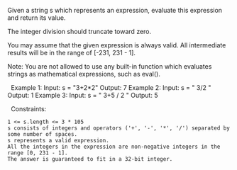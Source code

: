 Given a string s which represents an expression, evaluate this expression and return its value. 

The integer division should truncate toward zero.

You may assume that the given expression is always valid. All intermediate results will be in the range of [-231, 231 - 1].

Note: You are not allowed to use any built-in function which evaluates strings as mathematical expressions, such as eval().

 
Example 1:
Input: s = "3+2*2"
Output: 7
Example 2:
Input: s = " 3/2 "
Output: 1
Example 3:
Input: s = " 3+5 / 2 "
Output: 5

 
Constraints:


	1 <= s.length <= 3 * 105
	s consists of integers and operators ('+', '-', '*', '/') separated by some number of spaces.
	s represents a valid expression.
	All the integers in the expression are non-negative integers in the range [0, 231 - 1].
	The answer is guaranteed to fit in a 32-bit integer.

